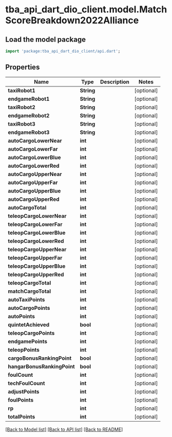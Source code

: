 # tba_api_dart_dio_client.model.MatchScoreBreakdown2022Alliance

## Load the model package
```dart
import 'package:tba_api_dart_dio_client/api.dart';
```

## Properties
Name | Type | Description | Notes
------------ | ------------- | ------------- | -------------
**taxiRobot1** | **String** |  | [optional] 
**endgameRobot1** | **String** |  | [optional] 
**taxiRobot2** | **String** |  | [optional] 
**endgameRobot2** | **String** |  | [optional] 
**taxiRobot3** | **String** |  | [optional] 
**endgameRobot3** | **String** |  | [optional] 
**autoCargoLowerNear** | **int** |  | [optional] 
**autoCargoLowerFar** | **int** |  | [optional] 
**autoCargoLowerBlue** | **int** |  | [optional] 
**autoCargoLowerRed** | **int** |  | [optional] 
**autoCargoUpperNear** | **int** |  | [optional] 
**autoCargoUpperFar** | **int** |  | [optional] 
**autoCargoUpperBlue** | **int** |  | [optional] 
**autoCargoUpperRed** | **int** |  | [optional] 
**autoCargoTotal** | **int** |  | [optional] 
**teleopCargoLowerNear** | **int** |  | [optional] 
**teleopCargoLowerFar** | **int** |  | [optional] 
**teleopCargoLowerBlue** | **int** |  | [optional] 
**teleopCargoLowerRed** | **int** |  | [optional] 
**teleopCargoUpperNear** | **int** |  | [optional] 
**teleopCargoUpperFar** | **int** |  | [optional] 
**teleopCargoUpperBlue** | **int** |  | [optional] 
**teleopCargoUpperRed** | **int** |  | [optional] 
**teleopCargoTotal** | **int** |  | [optional] 
**matchCargoTotal** | **int** |  | [optional] 
**autoTaxiPoints** | **int** |  | [optional] 
**autoCargoPoints** | **int** |  | [optional] 
**autoPoints** | **int** |  | [optional] 
**quintetAchieved** | **bool** |  | [optional] 
**teleopCargoPoints** | **int** |  | [optional] 
**endgamePoints** | **int** |  | [optional] 
**teleopPoints** | **int** |  | [optional] 
**cargoBonusRankingPoint** | **bool** |  | [optional] 
**hangarBonusRankingPoint** | **bool** |  | [optional] 
**foulCount** | **int** |  | [optional] 
**techFoulCount** | **int** |  | [optional] 
**adjustPoints** | **int** |  | [optional] 
**foulPoints** | **int** |  | [optional] 
**rp** | **int** |  | [optional] 
**totalPoints** | **int** |  | [optional] 

[[Back to Model list]](../README.md#documentation-for-models) [[Back to API list]](../README.md#documentation-for-api-endpoints) [[Back to README]](../README.md)


